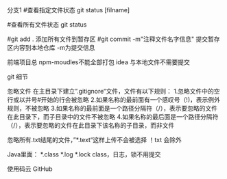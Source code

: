 分支1
#查看指定文件状态
git status [filname]

#查看所有文件状态
git status

#git add .  添加所有文件到暂存区
#git commit -m"注释文件名字信息"   提交暂存区内容到本地仓库  -m为提交信息



前端项目总 npm-moudles不能全部打包
idea 与本地文件不需要提交

git 细节

忽略文件
在主目录下建立”.gitignore“文件，文件有以下规则：
1.忽略文件中的空行或以井号#开始的行会被忽略
2.如果名称的最前面有一个感叹号（!)，表示例外规则，不被忽略
3.如果名称的最前面是一个路径分隔符（/），表示要忽略的文件在此目录下，而子目录中的文件不被忽略
4.如果名称的最后面是一个路径分隔符（/），表示要忽略的文件在此目录下该名称的子目录，而非文件

忽略所有.txt结尾的文件，”*.text“这样上传不会被选择
！txt 会除外




Java里面：
*.class
*.log
*.lock
class，日志，锁不用提交

使用码云
GitHub
